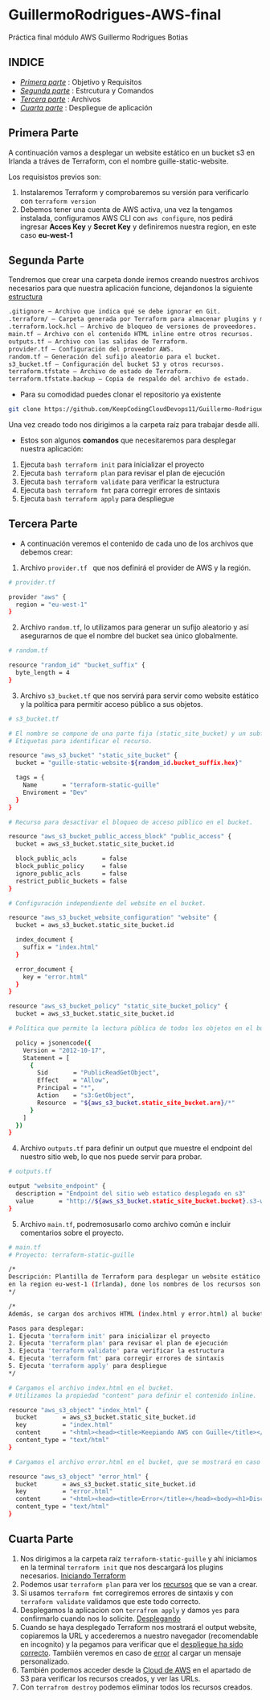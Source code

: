 # GuillermoRodrigues-AWS-final
Práctica final módulo AWS Guillermo Rodrigues Botias

## INDICE

* [*Primera parte*](#primera-parte) : Objetivo y Requisitos
* [*Segunda parte*](#segunda-parte) : Estrcutura y Comandos
* [*Tercera parte*](#tercera-parte) : Archivos
* [*Cuarta parte*](#cuarta-parte) : Despliegue de aplicación

 ## Primera Parte

 A continuación vamos a desplegar un website estático en un bucket s3 en Irlanda a tráves de Terraform, con el nombre guille-static-website.

Los requisistos previos son:

1. Instalaremos Terraform y comprobaremos su versión para verificarlo con ```terraform version```
2. Debemos tener una cuenta de AWS activa, una vez la tengamos instalada, configuramos AWS CLI con ```aws configure```, nos pedirá ingresar **Acces Key** y **Secret Key** y definiremos nuestra region, en este caso **eu-west-1**

 ## Segunda Parte

Tendremos que crear una carpeta donde iremos creando nuestros archivos necesarios para que nuestra aplicación funcione, dejandonos la siguiente [estructura](https://github.com/KeepCodingCloudDevops11/Guillermo-Rodrigues-Botias-AWS-Final/blob/main/terraform-static-guille/img/Estructura.png)

```bash
.gitignore – Archivo que indica qué se debe ignorar en Git.
.terraform/ – Carpeta generada por Terraform para almacenar plugins y módulos descargados.
.terraform.lock.hcl – Archivo de bloqueo de versiones de proveedores.
main.tf – Archivo con el contenido HTML inline entre otros recursos.
outputs.tf – Archivo con las salidas de Terraform.
provider.tf – Configuración del proveedor AWS.
random.tf – Generación del sufijo aleatorio para el bucket.
s3_bucket.tf – Configuración del bucket S3 y otros recursos.
terraform.tfstate – Archivo de estado de Terraform.
terraform.tfstate.backup – Copia de respaldo del archivo de estado.
```
* Para su comodidad puedes clonar el repositorio ya existente

```bash
git clone https://github.com/KeepCodingCloudDevops11/Guillermo-Rodrigues-Botias-AWS-Final.git
```

Una vez creado todo nos dirigimos a la carpeta raíz para trabajar desde allí.

* Estos son algunos **comandos** que necesitaremos para desplegar nuestra aplicación:

1. Ejecuta ```bash terraform init``` para inicializar el proyecto
2. Ejecuta ```bash terraform plan``` para revisar el plan de ejecución
3. Ejecuta ```bash terraform validate``` para verificar la estructura
4. Ejecuta ```bash terraform fmt``` para corregir errores de sintaxis
5. Ejecuta ```bash terraform apply``` para despliegue

 ## Tercera Parte

* A continuación veremos el contenido de cada uno de los archivos que debemos crear:
  
1. Archivo ```provider.tf ``` que nos definirá el provider de AWS y la región.

```bash
# provider.tf

provider "aws" {
  region = "eu-west-1"
}
```
2. Archivo ```random.tf```, lo utilizamos para generar un sufijo aleatorio y así asegurarnos de que el nombre del bucket sea único globalmente.

```bash
# random.tf

resource "random_id" "bucket_suffix" {
  byte_length = 4
}
```

3. Archivo ```s3_bucket.tf``` que nos servirá para servir como website estático y la política para permitir acceso público a sus objetos.

```bash
# s3_bucket.tf

# El nombre se compone de una parte fija (static_site_bucket) y un subfijo aleatorio.
# Etiquetas para identificar el recurso.

resource "aws_s3_bucket" "static_site_bucket" {
  bucket = "guille-static-website-${random_id.bucket_suffix.hex}"

  tags = {
    Name       = "terraform-static-guille"
    Enviroment = "Dev"
  }
}

# Recurso para desactivar el bloqueo de acceso público en el bucket.

resource "aws_s3_bucket_public_access_block" "public_access" {
  bucket = aws_s3_bucket.static_site_bucket.id

  block_public_acls       = false
  block_public_policy     = false
  ignore_public_acls      = false
  restrict_public_buckets = false
}

# Configuración independiente del website en el bucket.

resource "aws_s3_bucket_website_configuration" "website" {
  bucket = aws_s3_bucket.static_site_bucket.id

  index_document {
    suffix = "index.html"
  }

  error_document {
    key = "error.html"
  }
}

resource "aws_s3_bucket_policy" "static_site_bucket_policy" {
  bucket = aws_s3_bucket.static_site_bucket.id

# Política que permite la lectura pública de todos los objetos en el bucket.

  policy = jsonencode({
    Version = "2012-10-17",
    Statement = [
      {
        Sid       = "PublicReadGetObject",
        Effect    = "Allow",
        Principal = "*",
        Action    = "s3:GetObject",
        Resource  = "${aws_s3_bucket.static_site_bucket.arn}/*"
      }
    ]
  })
}
```

4. Archivo ```outputs.tf``` para definir un output que muestre el endpoint del nuestro sitio web, lo que nos puede servir para probar.

```bash
# outputs.tf

output "website_endpoint" {
  description = "Endpoint del sitio web estatico desplegado en s3"
  value       = "http://${aws_s3_bucket.static_site_bucket.bucket}.s3-website-eu-west-1.amazonaws.com"
}
```

5. Archivo ```main.tf```, podremosusarlo como archivo común e incluir comentarios sobre el proyecto.

```bash
# main.tf
# Proyecto: terraform-static-guille

/*
Descripción: Plantilla de Terraform para desplegar un website estático en un Bucket S3
en la region eu-west-1 (Irlanda), done los nombres de los recursos son de guille
*/

/*
Además, se cargan dos archivos HTML (index.html y error.html) al bucket

Pasos para desplegar:
1. Ejecuta 'terraform init' para inicializar el proyecto
2. Ejecuta 'terraform plan' para revisar el plan de ejecución
3. Ejecuta 'terraform validate' para verificar la estructura
4. Ejecuta 'terraform fmt' para corregir errores de sintaxis
5. Ejecuta 'terraform apply' para despliegue
*/

# Cargamos el archivo index.html en el bucket.
# Utilizamos la propiedad "content" para definir el contenido inline.

resource "aws_s3_object" "index_html" {
  bucket       = aws_s3_bucket.static_site_bucket.id
  key          = "index.html"
  content      = "<html><head><title>Keepiando AWS con Guille</title></head><body><h1>Bienvenido keepcoder a la pagina de pruebas de Guillermo Rodrigues</h1></body></html>"
  content_type = "text/html"
}

# Cargamos el archivo error.html en el bucket, que se mostrará en caso de error.

resource "aws_s3_object" "error_html" {
  bucket       = aws_s3_bucket.static_site_bucket.id
  key          = "error.html"
  content      = "<html><head><title>Error</title></head><body><h1>Disculpa keepcoder, ha ocurrido un error en la pagina de Guillermo</h1></body></html>"
  content_type = "text/html"
}
```

## Cuarta Parte

1. Nos dirigimos a la carpeta raíz ```terraform-static-guille``` y ahí iniciamos en la terminal ```terraform init``` que nos descargará los plugins necesarios. [Iniciando Terraform](https://github.com/KeepCodingCloudDevops11/Guillermo-Rodrigues-Botias-AWS-Final/blob/main/terraform-static-guille/img/Iniciando%20terraform.png)
2. Podemos usar ```terraform plan``` para ver los [recursos](https://github.com/KeepCodingCloudDevops11/Guillermo-Rodrigues-Botias-AWS-Final/blob/main/terraform-static-guille/img/Plan%20de%20Terraform.png) que se van a crear.
3. Si usamos ```terraform fmt``` corregiremos errores de sintaxis y con ```terraform validate``` validamos que este todo correcto.
4. Desplegamos la aplicacion con ```terrafrom apply``` y damos ```yes``` para confirmarlo cuando nos lo solicite. [Desplegando](https://github.com/KeepCodingCloudDevops11/Guillermo-Rodrigues-Botias-AWS-Final/blob/main/terraform-static-guille/img/Despliegue%20de%20aplicacion.png)
5. Cuando se haya desplegado Terraform nos mostrará el output website, copiaremos la URL y accederemos a nuestro navegador (recomendable en incognito) y la pegamos para verificar que el [despliegue ha sido correcto](https://github.com/KeepCodingCloudDevops11/Guillermo-Rodrigues-Botias-AWS-Final/blob/main/terraform-static-guille/img/Aplicacion%20funcionando.png). Tambiién veremos en caso de [error](https://github.com/KeepCodingCloudDevops11/Guillermo-Rodrigues-Botias-AWS-Final/blob/main/terraform-static-guille/img/Error%20de%20carga.png) al cargar un mensaje personalizado.
6. También podemos acceder desde la [Cloud de AWS](https://github.com/KeepCodingCloudDevops11/Guillermo-Rodrigues-Botias-AWS-Final/blob/main/terraform-static-guille/img/AWS.png) en el apartado de S3 para verificar los recursos creados, y ver las URLs.
7. Con ```terrafrom destroy``` podemos eliminar todos los recursos creados.
